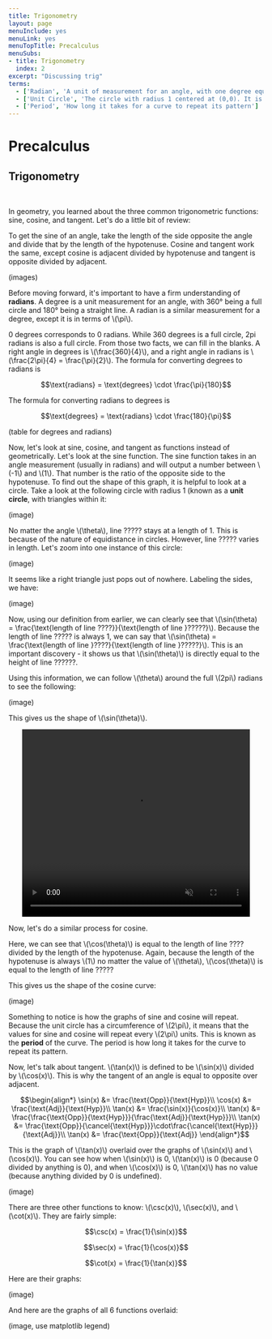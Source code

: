 ```yaml
---
title: Trigonometry
layout: page
menuInclude: yes
menuLink: yes
menuTopTitle: Precalculus
menuSubs:
- title: Trigonometry
  index: 2
excerpt: "Discussing trig"
terms:
  - ['Radian', 'A unit of measurement for an angle, with one degree equal to \(\frac{\pi}{180}\) radians. 180° is equal to \(\pi\) radians and 360° is equal to \(2 \pi\) radians.']
  - ['Unit Circle', 'The circle with radius 1 centered at (0,0). It is very helpful when working with trigonometric functions.']
  - ['Period', 'How long it takes for a curve to repeat its pattern']
---
```



<h1>Precalculus</h1>

<h2>Trigonometry</h2><br>

In geometry, you learned about the three common trigonometric functions: sine, cosine, and tangent. Let's do a little bit of review:

To get the sine of an angle, take the length of the side opposite the angle and divide that by the length of the hypotenuse. Cosine and tangent work the same, except cosine is adjacent divided by hypotenuse and tangent is opposite divided by adjacent.

(images)

Before moving forward, it's important to have a firm understanding of <b>radians</b>. A degree is a unit measurement for an angle, with 360° being a full circle and 180° being a straight line. A radian is a similar measurement for a degree, except it is in terms of \\(\pi\\).

0 degrees corresponds to 0 radians. While 360 degrees is a full circle, 2pi radians is also a full circle. From those two facts, we can fill in the blanks. A right angle in degrees is \\(\frac{360}{4}\\), and a right angle in radians is \\(\frac{2\pi}{4} = \frac{\pi}{2}\\). The formula for converting degrees to radians is

$$\text{radians} = \text{degrees} \cdot \frac{\pi}{180}$$

The formula for converting radians to degrees is

$$\text{degrees} = \text{radians} \cdot \frac{180}{\pi}$$

(table for degrees and radians)

Now, let's look at sine, cosine, and tangent as functions instead of geometrically. Let's look at the sine function. The sine function takes in an angle measurement (usually in radians) and will output a number between \\(-1\\) and \\(1\\). That number is the ratio of the opposite side to the hypotenuse. To find out the shape of this graph, it is helpful to look at a circle. Take a look at the following circle with radius 1 (known as a <b>unit circle</b>, with triangles within it:

(image)

No matter the angle \\(\theta\\), line ????? stays at a length of 1. This is because of the nature of equidistance in circles. However, line ????? varies in length. Let's zoom into one instance of this circle:

(image)

It seems like a right triangle just pops out of nowhere. Labeling the sides, we have:

(image)

Now, using our definition from earlier, we can clearly see that \\(\sin(\theta) = \frac{\text{length of line ????}}{\text{length of line }?????}\\). Because the length of line ????? is always 1, we can say that \\(\sin(\theta) = \frac{\text{length of line }????}{\text{length of line }?????}\\). This is an important discovery - it shows us that \\(\sin(\theta)\\) is directly equal to the height of line ??????.

Using this information, we can follow \\(\theta\\) around the full \\(2pi\\) radians to see the following:

(image)

This gives us the shape of \\(\sin(\theta)\\).

<center><video width="450" height="370" autoplay loop muted>
  <source src="/videos/sine_curve_circle.mp4" type="video/mp4" />
</video></center>

Now, let's do a similar process for cosine.

Here, we can see that \\(\cos(\theta)\\) is equal to the length of line ???? divided by the length of the hypotenuse. Again, because the length of the hypotenuse is always \\(1\\) no matter the value of \\(\theta\\), \\(\cos(\theta)\\) is equal to the length of line ?????

This gives us the shape of the cosine curve:

(image)

Something to notice is how the graphs of sine and cosine will repeat. Because the unit circle has a circumference of \\(2\pi\\), it means that the values for sine and cosine will repeat every \\(2\pi\\) units. This is known as the <b>period</b> of the curve. The period is how long it takes for the curve to repeat its pattern.

  

Now, let's talk about tangent. \\(\tan(x)\\) is defined to be \\(\sin(x)\\) divided by \\(\cos(x)\\). This is why the tangent of an angle is equal to opposite over adjacent.

$$\begin{align*}
\sin(x) &= \frac{\text{Opp}}{\text{Hyp}}\\
\cos(x) &= \frac{\text{Adj}}{\text{Hyp}}\\
\tan(x) &= \frac{\sin(x)}{\cos(x)}\\
\tan(x) &= \frac{\frac{\text{Opp}}{\text{Hyp}}}{\frac{\text{Adj}}{\text{Hyp}}}\\
\tan(x) &= \frac{\text{Opp}}{\cancel{\text{Hyp}}}\cdot\frac{\cancel{\text{Hyp}}}{\text{Adj}}\\
\tan(x) &= \frac{\text{Opp}}{\text{Adj}}
\end{align*}$$

This is the graph of \\(\tan(x)\\) overlaid over the graphs of \\(\sin(x)\\) and \\(\cos(x)\\). You can see how when \\(\sin(x)\\) is 0, \\(\tan(x)\\) is 0 (because 0 divided by anything is 0), and when \\(\cos(x)\\) is 0, \\(\tan(x)\\) has no value (because anything divided by 0 is undefined).

  

(image)

  

There are three other functions to know: \\(\csc(x)\\), \\(\sec(x)\\), and \\(\cot(x)\\). They are fairly simple:

  

$$\csc(x) = \frac{1}{\sin(x)}$$

$$\sec(x) = \frac{1}{\cos(x)}$$

$$\cot(x) = \frac{1}{\tan(x)}$$

  

Here are their graphs:

  

(image)

  

And here are the graphs of all 6 functions overlaid:

  

(image, use matplotlib legend)
